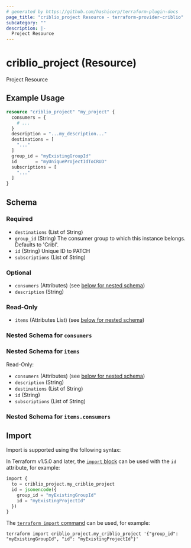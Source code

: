 ```yaml
---
# generated by https://github.com/hashicorp/terraform-plugin-docs
page_title: "criblio_project Resource - terraform-provider-criblio"
subcategory: ""
description: |-
  Project Resource
---
```


# criblio_project (Resource)

Project Resource

## Example Usage

```terraform
resource "criblio_project" "my_project" {
  consumers = {
    # ...
  }
  description = "...my_description..."
  destinations = [
    "..."
  ]
  group_id = "myExistingGroupId"
  id       = "myUniqueProjectIdToCRUD"
  subscriptions = [
    "..."
  ]
}
```

<!-- schema generated by tfplugindocs -->
## Schema

### Required

- `destinations` (List of String)
- `group_id` (String) The consumer group to which this instance belongs. Defaults to 'Cribl'.
- `id` (String) Unique ID to PATCH
- `subscriptions` (List of String)

### Optional

- `consumers` (Attributes) (see [below for nested schema](#nestedatt--consumers))
- `description` (String)

### Read-Only

- `items` (Attributes List) (see [below for nested schema](#nestedatt--items))

<a id="nestedatt--consumers"></a>
### Nested Schema for `consumers`


<a id="nestedatt--items"></a>
### Nested Schema for `items`

Read-Only:

- `consumers` (Attributes) (see [below for nested schema](#nestedatt--items--consumers))
- `description` (String)
- `destinations` (List of String)
- `id` (String)
- `subscriptions` (List of String)

<a id="nestedatt--items--consumers"></a>
### Nested Schema for `items.consumers`

## Import

Import is supported using the following syntax:

In Terraform v1.5.0 and later, the [`import` block](https://developer.hashicorp.com/terraform/language/import) can be used with the `id` attribute, for example:

```terraform
import {
  to = criblio_project.my_criblio_project
  id = jsonencode({
    group_id = "myExistingGroupId"
    id = "myExistingProjectId"
  })
}
```

The [`terraform import` command](https://developer.hashicorp.com/terraform/cli/commands/import) can be used, for example:

```shell
terraform import criblio_project.my_criblio_project '{"group_id": "myExistingGroupId", "id": "myExistingProjectId"}'
```
